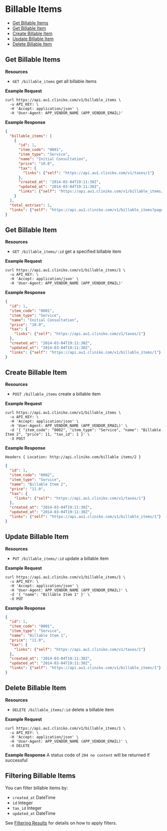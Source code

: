 Billable Items
============
* [Get Billable Items](#get-billable-items "This will return all billable items.")
* [Get Billable Item](#get-billable-item "This will return a specified billable item.")
* [Create Billable Item](#create-billable-item "This will create a billable item.")
* [Update Billable Item](#update-billable-item "This will update a billable item.")
* [Delete Billable Item](#delete-billable-item "This will delete a billable item.")


Get Billable Items
----------------

**Resources**
* ```GET /billable_items``` get all billable items

**Example Request**
```shell
curl https://api.au1.cliniko.com/v1/billable_items \
  -u API_KEY: \
  -H 'Accept: application/json' \
  -H 'User-Agent: APP_VENDOR_NAME (APP_VENDOR_EMAIL)'
```

**Example Response**
```json
{
  "billable_items": [
    {
      "id": 1,
      "item_code": "0001",
      "item_type": "Service",
      "name": "Initial Consultation",
      "price": "10.0",
      "tax": {
        "links": {"self": "https://api.au1.cliniko.com/v1/taxes/1"}
      },
      "created_at": "2014-03-04T19:11:30Z",
      "updated_at": "2014-03-04T19:11:30Z",
      "links": {"self": "https://api.au1.cliniko.com/v1/billable_items/1"}
    }
  ],
  "total_entries": 1,
  "links": {"self": "https://api.au1.cliniko.com/v1/billable_items?page=1"}
}
```

Get Billable Item
------------

**Resources**
* ```GET /billable_items/:id``` get a specified billable item

**Example Request**
```shell
curl https://api.au1.cliniko.com/v1/billable_items/1 \
  -u API_KEY: \
  -H 'Accept: application/json' \
  -H 'User-Agent: APP_VENDOR_NAME (APP_VENDOR_EMAIL)'
```

**Example Response**
```json
{
  "id": 1,
  "item_code": "0001",
  "item_type": "Service",
  "name": "Initial Consultation",
  "price": "10.0",
  "tax": {
    "links": {"self": "https://api.au1.cliniko.com/v1/taxes/1"}
  },
  "created_at": "2014-03-04T19:11:30Z",
  "updated_at": "2014-03-04T19:11:30Z",
  "links": {"self": "https://api.au1.cliniko.com/v1/billable_items/1"}
}
```

Create Billable Item
----------------
**Resources**
* ```POST /billable_items``` create a billable item

**Example Request**
```shell
curl https://api.au1.cliniko.com/v1/billable_items \
  -u API_KEY: \
  -H 'Accept: application/json' \
  -H 'User-Agent: APP_VENDOR_NAME (APP_VENDOR_EMAIL)' \
  -d '{ "item_code": "0002", "item_type": "Service", "name": "Billable Item 2", "price": 11, "tax_id": 1 }' \
  -X POST
```
**Example Response**
```
Headers { Location: http://api.cliniko.com/billable items/2 }
```
```json
{
  "id": 1,
  "item_code": "0002",
  "item_type": "Service",
  "name": "Billable Item 2",
  "price": "11.0",
  "tax": {
    "links": {"self": "https://api.au1.cliniko.com/v1/taxes/1"}
  },
  "created_at": "2014-03-04T19:11:30Z",
  "updated_at": "2014-03-04T19:11:30Z",
  "links": {"self": "https://api.au1.cliniko.com/v1/billable_items/1"}
}
```

Update Billable Item
----------------
**Resources**
* ```PUT /billable_items/:id``` update a billable item

**Example Request**
```shell
curl https://api.au1.cliniko.com/v1/billable_items/1 \
  -u API_KEY: \
  -H 'Accept: application/json' \
  -H 'User-Agent: APP_VENDOR_NAME (APP_VENDOR_EMAIL)' \
  -d '{ "name": "Billable Item 1" }' \
  -X PUT
```
**Example Response**
```json
{
  "id": 1,
  "item_code": "0001",
  "item_type": "Service",
  "name": "Billable Item 1",
  "price": "11.0",
  "tax": {
    "links": {"self": "https://api.au1.cliniko.com/v1/taxes/1"}
  },
  "created_at": "2014-03-04T19:11:30Z",
  "updated_at": "2014-03-04T19:11:30Z",
  "links": {"self": "https://api.au1.cliniko.com/v1/billable_items/1"}
}
```

Delete Billable Item
----------------
**Resources**
* ```DELETE /billable_items/:id``` delete a billable item

**Example Request**
```shell
curl https://api.au1.cliniko.com/v1/billable_items/1 \
  -u API_KEY: \
  -H 'Accept: application/json' \
  -H 'User-Agent: APP_VENDOR_NAME (APP_VENDOR_EMAIL)' \
  -X DELETE
```
**Example Response**
A status code of `204 no content` will be returned if successful

Filtering Billable Items
----------------

You can filter billable items by:
* ```created_at``` DateTime
* ```id``` Integer
* ```tax_id``` Integer
* ```updated_at``` DateTime

See [Filtering Results](https://github.com/redguava/cliniko-api#filtering-results) for details on how to apply filters.
